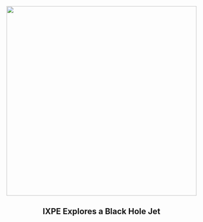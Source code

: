 
<p align="center"><img src="https://apod.nasa.gov/apod/image/2505/BLlac_NasaGarcia_960.jpg" width="500" height="500"></p>
<h2 align="center"> IXPE Explores a Black Hole Jet </h2>
